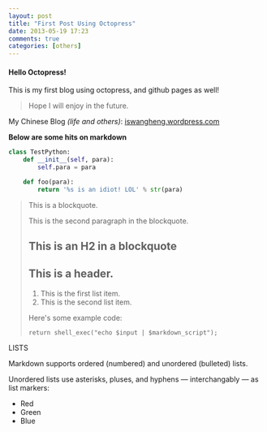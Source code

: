 ```yaml
---
layout: post
title: "First Post Using Octopress"
date: 2013-05-19 17:23
comments: true
categories: [others] 
---
```


#### Hello Octopress!
This is my first blog using octopress, and github pages as well!  

> Hope I will enjoy in the future.  

My Chinese Blog *(life and others)*: [iswangheng.wordpress.com](http://iswangheng.wordpress.com)

**Below are some hits on markdown**
  
``` python
class TestPython:
    def __init__(self, para):
        self.para = para

    def foo(para):
        return '%s is an idiot! LOL' % str(para)
```

> This is a blockquote.
> 
> This is the second paragraph in the blockquote.
>
> ## This is an H2 in a blockquote
> ## This is a header.
> 
> 1.   This is the first list item.
> 2.   This is the second list item.
> 
> Here's some example code:
> 
>     return shell_exec("echo $input | $markdown_script");

<!-- more -->

LISTS

Markdown supports ordered (numbered) and unordered (bulleted) lists.

Unordered lists use asterisks, pluses, and hyphens — interchangably — as list markers:

*   Red
*   Green
*   Blue

